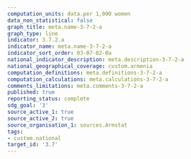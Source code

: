 ```yaml
---
computation_units: data.per 1,000 women
data_non_statistical: false
graph_title: meta.name-3-7-2-a
graph_type: line
indicator: 3.7.2.a
indicator_name: meta.name-3-7-2-a
indicator_sort_order: 03-07-02-0a
national_indicator_description: meta.description-3-7-2-a
national_geographical_coverage: custom.armenia
computation_definitions: meta.definitions-3-7-2-a
computation_calculations: meta.calculations-3-7-2-a
comments_limitations: meta.comments-3-7-2-a
published: true
reporting_status: complete
sdg_goal: '3'
source_active_1: true
source_active_2: true
source_organisation_1: sources.Armstat
tags:
- custom.national
target_id: '3.7'
---
```

